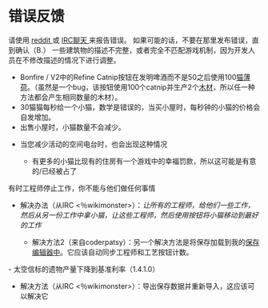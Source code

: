 # 错误反馈
请使用
<a href="http://www.reddit.com/r/kittensgame" class="external">
				reddit
	</a>
			或
	<a href="http://irc.lc/irc.canternet.org/kittensgame/kitten@@@" class="external">
				IRC聊天
	</a>
			来报告错误。
			如果可能的话，不要在那里发布错误，直到确认（B.）
			一些建筑物的描述不完整，或者完全不匹配游戏机制，因为开发人员在不修改描述的情况下进行调整。
- Bonfire / V2中的Refine Catnip按钮在发明啤酒而不是50之后使用100<a href="#catnip">猫薄荷</a>。（虽然是一个bug，该按钮使用100个catnip并生产2个<a href="#wood">木材</a>，所以任一种方法都会产生相同数量的木材）。
- 30猫猫每秒给一个小猫，数学是错误的，当买小屋时，每秒钟的小猫的价格会自发增加。
- 出售小屋时，小猫数量不会减少。
<ul><li>当您减少活动的空间电台时，也会出现这种情况</li>
	<ul><li>有更多的小猫比现有的住房有一个游戏中的幸福罚款，所以这可能是有意的/已经被占了</li>
	</ul>
</ul>
有时工程师停止工作，你不能与他们做任何事情
<ul>
	<li>解决办法（从IRC &lt;％wikimonster&gt;）：<em>让所有的工程师，给他们一些工作，然后从另一份工作中拿小猫，让这些工程师，然后使用按钮将小猫移动到最好的工作</em></li>
	<ul><li>解决方法2（来自coderpatsy）：另一个解决方法是将保存加载到我的<a href="https://coderpatsy.bitbucket.io/kittens/editor.html" class="external">保存编辑器中</a>。它应该自动同步工程师和工艺按钮计数。</li>
	</ul>
</ul>
- 太空信标的遗物产量下降到基准利率（1.4.1.0）
<ul>
	<li>
解决方法（从IRC &lt;％wikimonster&gt;）：导出保存数据并重新导入，这应该可以解决它
	</li>
</ul>
